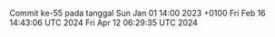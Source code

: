 Commit ke-55 pada tanggal Sun Jan 01 14:00 2023 +0100
Fri Feb 16 14:43:06 UTC 2024
Fri Apr 12 06:29:35 UTC 2024
